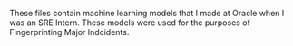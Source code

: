 These files contain machine learning models that I made at Oracle when I was an SRE Intern. 
These models were used for the purposes of Fingerprinting Major Indcidents.
